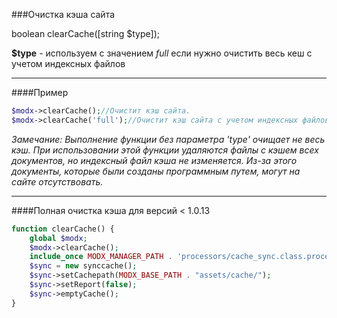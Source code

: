 ###Очистка кэша сайта

boolean clearCache([string $type]);

**$type** - используем с значением *full* если нужно очистить весь кеш с учетом индексных файлов

***

####Пример

````php
$modx->clearCache();//Очистит кэш сайта.
$modx->clearCache('full');//Очистит кэш сайта с учетом индексных файлов(доступно с версии 1.0.13).
````
*Замечание: Выполнение функции без параметра 'type' очищает не весь кэш. При использовании этой функции удаляются файлы с кэшем всех документов, но индексный файл кэша не изменяется. Из-за этого документы, которые были созданы программным путем, могут на сайте отсутствовать.*

***

####Полная очистка кэша для версий < 1.0.13

````php
function clearCache() {
    global $modx;
    $modx->clearCache();
    include_once MODX_MANAGER_PATH . 'processors/cache_sync.class.processor.php';
    $sync = new synccache();
    $sync->setCachepath(MODX_BASE_PATH . "assets/cache/");
    $sync->setReport(false);
    $sync->emptyCache();
}
````